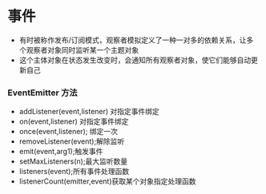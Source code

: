# 事件
- 有时被称作发布/订阅模式，观察者模拟定义了一种一对多的依赖关系，让多个观察者对象同时监听某一个主题对象
- 这个主体对象在状态发生改变时，会通知所有观察者对象，使它们能够自动更新自己

### EventEmitter 方法
- addListener(event,listener) 对指定事件绑定
- on(event,listener) 对指定事件绑定
- once(event,listener); 绑定一次
- removeListener(event);解除监听
- emit(event,arg1);触发事件
- setMaxListeners(n);最大监听数量
- listeners(event);所有事件处理函数
- listenerCount(emitter,event)获取某个对象指定处理函数

